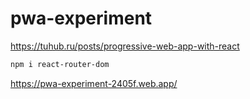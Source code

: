 # pwa-experiment

https://tuhub.ru/posts/progressive-web-app-with-react

```sh
npm i react-router-dom
```

https://pwa-experiment-2405f.web.app/
